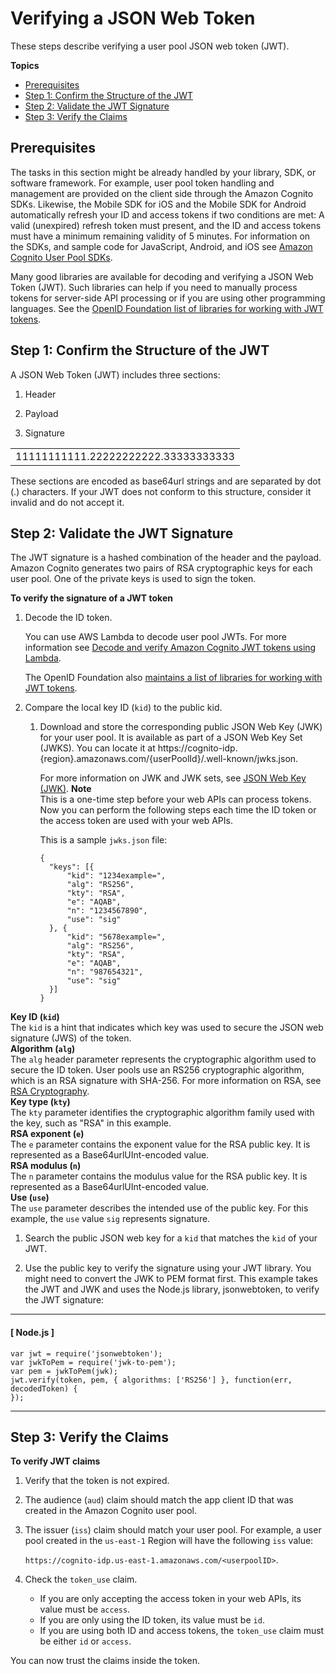 # Verifying a JSON Web Token<a name="amazon-cognito-user-pools-using-tokens-verifying-a-jwt"></a>

These steps describe verifying a user pool JSON web token \(JWT\)\.

**Topics**
+ [Prerequisites](#amazon-cognito-user-pools-using-tokens-prerequisites)
+ [Step 1: Confirm the Structure of the JWT](#amazon-cognito-user-pools-using-tokens-step-1)
+ [Step 2: Validate the JWT Signature](#amazon-cognito-user-pools-using-tokens-step-2)
+ [Step 3: Verify the Claims](#amazon-cognito-user-pools-using-tokens-step-3)

## Prerequisites<a name="amazon-cognito-user-pools-using-tokens-prerequisites"></a>

The tasks in this section might be already handled by your library, SDK, or software framework\. For example, user pool token handling and management are provided on the client side through the Amazon Cognito SDKs\. Likewise, the Mobile SDK for iOS and the Mobile SDK for Android automatically refresh your ID and access tokens if two conditions are met: A valid \(unexpired\) refresh token must present, and the ID and access tokens must have a minimum remaining validity of 5 minutes\. For information on the SDKs, and sample code for JavaScript, Android, and iOS see [Amazon Cognito User Pool SDKs](https://docs.aws.amazon.com/cognito/latest/developerguide/user-pool-sdk-links.html)\.

Many good libraries are available for decoding and verifying a JSON Web Token \(JWT\)\. Such libraries can help if you need to manually process tokens for server\-side API processing or if you are using other programming languages\. See the [OpenID Foundation list of libraries for working with JWT tokens](http://openid.net/developers/jwt/)\.

## Step 1: Confirm the Structure of the JWT<a name="amazon-cognito-user-pools-using-tokens-step-1"></a>

A JSON Web Token \(JWT\) includes three sections:

1. Header

1. Payload

1. Signature


|  | 
| --- |
|  11111111111\.22222222222\.33333333333  | 

These sections are encoded as base64url strings and are separated by dot \(\.\) characters\. If your JWT does not conform to this structure, consider it invalid and do not accept it\.

## Step 2: Validate the JWT Signature<a name="amazon-cognito-user-pools-using-tokens-step-2"></a>

The JWT signature is a hashed combination of the header and the payload\. Amazon Cognito generates two pairs of RSA cryptographic keys for each user pool\. One of the private keys is used to sign the token\.

**To verify the signature of a JWT token**

1. Decode the ID token\.

   You can use AWS Lambda to decode user pool JWTs\. For more information see [Decode and verify Amazon Cognito JWT tokens using Lambda](https://github.com/awslabs/aws-support-tools/tree/master/Cognito/decode-verify-jwt)\.

   The OpenID Foundation also [maintains a list of libraries for working with JWT tokens](http://openid.net/developers/jwt/)\.

1. Compare the local key ID \(`kid`\) to the public kid\.

   1. Download and store the corresponding public JSON Web Key \(JWK\) for your user pool\. It is available as part of a JSON Web Key Set \(JWKS\)\. You can locate it at https://cognito\-idp\.\{region\}\.amazonaws\.com/\{userPoolId\}/\.well\-known/jwks\.json\.

      For more information on JWK and JWK sets, see [JSON Web Key \(JWK\)](https://tools.ietf.org/html/rfc7517)\.
**Note**  
This is a one\-time step before your web APIs can process tokens\. Now you can perform the following steps each time the ID token or the access token are used with your web APIs\.

      This is a sample `jwks.json` file:

      ```
      {
      	"keys": [{
      		"kid": "1234example=",
      		"alg": "RS256",
      		"kty": "RSA",
      		"e": "AQAB",
      		"n": "1234567890",
      		"use": "sig"
      	}, {
      		"kid": "5678example=",
      		"alg": "RS256",
      		"kty": "RSA",
      		"e": "AQAB",
      		"n": "987654321",
      		"use": "sig"
      	}]
      }
      ```  
**Key ID \(`kid`\)**  
The `kid` is a hint that indicates which key was used to secure the JSON web signature \(JWS\) of the token\.  
**Algorithm \(`alg`\)**  
The `alg` header parameter represents the cryptographic algorithm used to secure the ID token\. User pools use an RS256 cryptographic algorithm, which is an RSA signature with SHA\-256\. For more information on RSA, see [RSA Cryptography](https://tools.ietf.org/html/rfc3447)\.   
**Key type \(`kty`\)**  
The `kty` parameter identifies the cryptographic algorithm family used with the key, such as "RSA" in this example\.  
**RSA exponent \(`e`\)**  
The `e` parameter contains the exponent value for the RSA public key\. It is represented as a Base64urlUInt\-encoded value\.  
**RSA modulus \(`n`\)**  
The `n` parameter contains the modulus value for the RSA public key\. It is represented as a Base64urlUInt\-encoded value\.  
**Use \(`use`\)**  
The `use` parameter describes the intended use of the public key\. For this example, the `use` value `sig` represents signature\.

   1. Search the public JSON web key for a `kid` that matches the `kid` of your JWT\.

1. Use the public key to verify the signature using your JWT library\. You might need to convert the JWK to PEM format first\. This example takes the JWT and JWK and uses the Node\.js library, jsonwebtoken, to verify the JWT signature:

------
#### [ Node\.js ]

   ```
   var jwt = require('jsonwebtoken');
   var jwkToPem = require('jwk-to-pem');
   var pem = jwkToPem(jwk);
   jwt.verify(token, pem, { algorithms: ['RS256'] }, function(err, decodedToken) {
   });
   ```

------

## Step 3: Verify the Claims<a name="amazon-cognito-user-pools-using-tokens-step-3"></a>

**To verify JWT claims**

1. Verify that the token is not expired\.

1. The audience \(`aud`\) claim should match the app client ID that was created in the Amazon Cognito user pool\.

1. The issuer \(`iss`\) claim should match your user pool\. For example, a user pool created in the `us-east-1` Region will have the following `iss` value:

   `https://cognito-idp.us-east-1.amazonaws.com/<userpoolID>`\.

1. Check the `token_use` claim\. 
   + If you are only accepting the access token in your web APIs, its value must be `access`\.
   + If you are only using the ID token, its value must be `id`\.
   + If you are using both ID and access tokens, the `token_use` claim must be either `id` or `access`\.

You can now trust the claims inside the token\.